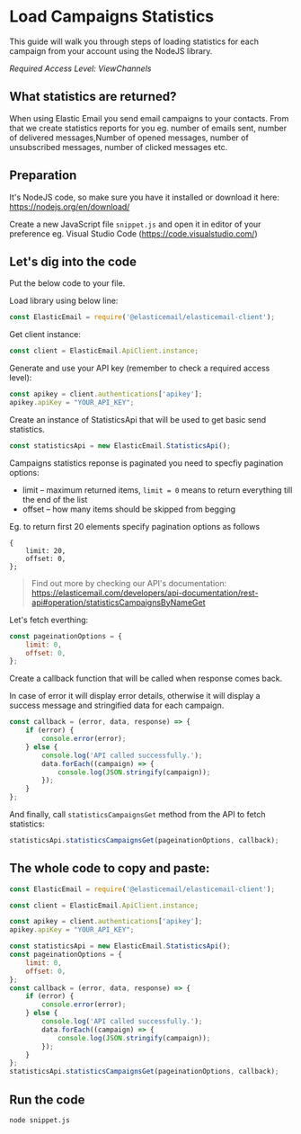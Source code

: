 # Load Campaigns Statistics

This guide will walk you through steps of loading statistics for each campaign from your account using the NodeJS library. 

*Required Access Level: ViewChannels*

## What statistics are returned?
When using Elastic Email you send email campaigns to your contacts. From that we create statistics reports for you eg. number of emails sent, number of delivered messages,Number of opened messages, number of unsubscribed messages, number of clicked messages etc.

## Preparation
It's NodeJS code, so make sure you have it installed or download it here: https://nodejs.org/en/download/

Create a new JavaScript file `snippet.js` and open it in editor of your preference eg. Visual Studio Code (https://code.visualstudio.com/)

## Let's dig into the code

Put the below code to your file.

Load library using below line:

```javascript
const ElasticEmail = require('@elasticemail/elasticemail-client');
```

Get client instance:

```javascript
const client = ElasticEmail.ApiClient.instance;
```

Generate and use your API key (remember to check a required access level): 

```javascript
const apikey = client.authentications['apikey'];
apikey.apiKey = "YOUR_API_KEY";
```

Create an instance of StatisticsApi that will be used to get basic send statistics.

```javascript
const statisticsApi = new ElasticEmail.StatisticsApi();
```

Campaigns statistics reponse is paginated you need to specfiy pagination options:
- limit – maximum returned items, `limit = 0` means to return everything till the end of the list
- offset – how many items should be skipped from begging

Eg. to return first 20 elements specify pagination options as follows
```
{
    limit: 20,
    offset: 0,
};
```

> Find out more by checking our API's documentation: https://elasticemail.com/developers/api-documentation/rest-api#operation/statisticsCampaignsByNameGet

Let's fetch everthing:

```javascript
const pageinationOptions = {
    limit: 0,
    offset: 0,
};
```

Create a callback function that will be called when response comes back.

In case of error it will display error details, otherwise it will display a success message and stringified data for each campaign.

```javascript
const callback = (error, data, response) => {
    if (error) {
        console.error(error);
    } else {
        console.log('API called successfully.');
        data.forEach((campaign) => {
            console.log(JSON.stringify(campaign));
        });
    }
};
```

And finally, call `statisticsCampaignsGet` method from the API to fetch statistics: 

```javascript
statisticsApi.statisticsCampaignsGet(pageinationOptions, callback);
```


## The whole code to copy and paste:

```javascript
const ElasticEmail = require('@elasticemail/elasticemail-client');

const client = ElasticEmail.ApiClient.instance;

const apikey = client.authentications['apikey'];
apikey.apiKey = "YOUR_API_KEY";

const statisticsApi = new ElasticEmail.StatisticsApi();
const pageinationOptions = {
    limit: 0,
    offset: 0,
};
const callback = (error, data, response) => {
    if (error) {
        console.error(error);
    } else {
        console.log('API called successfully.');
        data.forEach((campaign) => {
            console.log(JSON.stringify(campaign));
        });
    }
};
statisticsApi.statisticsCampaignsGet(pageinationOptions, callback);
```

## Run the code
```
node snippet.js
```
